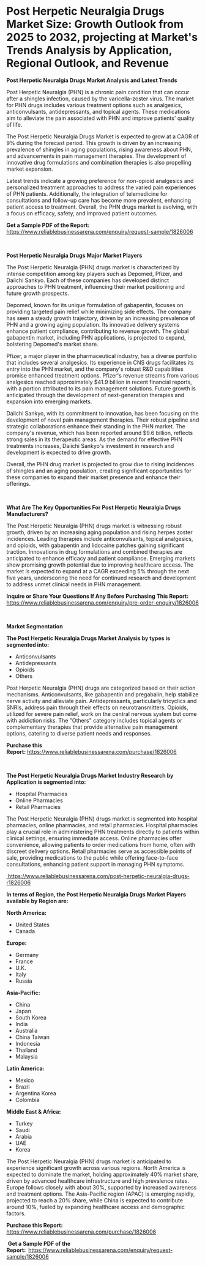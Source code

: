 <p><h1>Post Herpetic Neuralgia Drugs Market Size: Growth Outlook from 2025 to 2032, projecting at Market's Trends Analysis by Application, Regional Outlook, and Revenue</h1></p><p><strong>Post Herpetic Neuralgia Drugs Market Analysis and Latest Trends</strong></p>
<p><p>Post Herpetic Neuralgia (PHN) is a chronic pain condition that can occur after a shingles infection, caused by the varicella-zoster virus. The market for PHN drugs includes various treatment options such as analgesics, anticonvulsants, antidepressants, and topical agents. These medications aim to alleviate the pain associated with PHN and improve patients' quality of life.</p><p>The Post Herpetic Neuralgia Drugs Market is expected to grow at a CAGR of 9% during the forecast period. This growth is driven by an increasing prevalence of shingles in aging populations, rising awareness about PHN, and advancements in pain management therapies. The development of innovative drug formulations and combination therapies is also propelling market expansion. </p><p>Latest trends indicate a growing preference for non-opioid analgesics and personalized treatment approaches to address the varied pain experiences of PHN patients. Additionally, the integration of telemedicine for consultations and follow-up care has become more prevalent, enhancing patient access to treatment. Overall, the PHN drugs market is evolving, with a focus on efficacy, safety, and improved patient outcomes.</p></p>
<p><strong>Get a Sample PDF of the Report:&nbsp;</strong> <a href="https://www.reliablebusinessarena.com/enquiry/request-sample/1826006?utm_campaign=3353&utm_medium=2&utm_source=Github&utm_content=ia&utm_term=19042025&utm_id=post-herpetic-neuralgia-drugs">https://www.reliablebusinessarena.com/enquiry/request-sample/1826006</a></p>
<p>&nbsp;</p>
<p><strong>Post Herpetic Neuralgia Drugs Major Market Players</strong></p>
<p><p>The Post Herpetic Neuralgia (PHN) drugs market is characterized by intense competition among key players such as Depomed, Pfizer, and Daiichi Sankyo. Each of these companies has developed distinct approaches to PHN treatment, influencing their market positioning and future growth prospects.</p><p>Depomed, known for its unique formulation of gabapentin, focuses on providing targeted pain relief while minimizing side effects. The company has seen a steady growth trajectory, driven by an increasing prevalence of PHN and a growing aging population. Its innovative delivery systems enhance patient compliance, contributing to revenue growth. The global gabapentin market, including PHN applications, is projected to expand, bolstering Depomed's market share.</p><p>Pfizer, a major player in the pharmaceutical industry, has a diverse portfolio that includes several analgesics. Its experience in CNS drugs facilitates its entry into the PHN market, and the company's robust R&D capabilities promise enhanced treatment options. Pfizer's revenue streams from various analgesics reached approximately $41.9 billion in recent financial reports, with a portion attributed to its pain management solutions. Future growth is anticipated through the development of next-generation therapies and expansion into emerging markets.</p><p>Daiichi Sankyo, with its commitment to innovation, has been focusing on the development of novel pain management therapies. Their robust pipeline and strategic collaborations enhance their standing in the PHN market. The company's revenue, which has been reported around $9.6 billion, reflects strong sales in its therapeutic areas. As the demand for effective PHN treatments increases, Daiichi Sankyo's investment in research and development is expected to drive growth.</p><p>Overall, the PHN drug market is projected to grow due to rising incidences of shingles and an aging population, creating significant opportunities for these companies to expand their market presence and enhance their offerings.</p></p>
<p>&nbsp;</p>
<p><strong>What Are The Key Opportunities For Post Herpetic Neuralgia Drugs Manufacturers?</strong></p>
<p><p>The Post Herpetic Neuralgia (PHN) drugs market is witnessing robust growth, driven by an increasing aging population and rising herpes zoster incidences. Leading therapies include anticonvulsants, topical analgesics, and opioids, with gabapentin and lidocaine patches gaining significant traction. Innovations in drug formulations and combined therapies are anticipated to enhance efficacy and patient compliance. Emerging markets show promising growth potential due to improving healthcare access. The market is expected to expand at a CAGR exceeding 5% through the next five years, underscoring the need for continued research and development to address unmet clinical needs in PHN management.</p></p>
<p><strong>Inquire or Share Your Questions If Any Before Purchasing This Report:</strong> <a href="https://www.reliablebusinessarena.com/enquiry/pre-order-enquiry/1826006?utm_campaign=3353&utm_medium=2&utm_source=Github&utm_content=ia&utm_term=19042025&utm_id=post-herpetic-neuralgia-drugs">https://www.reliablebusinessarena.com/enquiry/pre-order-enquiry/1826006</a></p>
<p>&nbsp;</p>
<p><strong>Market Segmentation</strong></p>
<p><strong>The Post Herpetic Neuralgia Drugs Market Analysis by types is segmented into:</strong></p>
<p><ul><li>Anticonvulsants</li><li>Antidepressants</li><li>Opioids</li><li>Others</li></ul></p>
<p><p>Post Herpetic Neuralgia (PHN) drugs are categorized based on their action mechanisms. Anticonvulsants, like gabapentin and pregabalin, help stabilize nerve activity and alleviate pain. Antidepressants, particularly tricyclics and SNRIs, address pain through their effects on neurotransmitters. Opioids, utilized for severe pain relief, work on the central nervous system but come with addiction risks. The "Others" category includes topical agents or complementary therapies that provide alternative pain management options, catering to diverse patient needs and responses.</p></p>
<p><strong>Purchase this Report:&nbsp;</strong><a href="https://www.reliablebusinessarena.com/purchase/1826006?utm_campaign=3353&utm_medium=2&utm_source=Github&utm_content=ia&utm_term=19042025&utm_id=post-herpetic-neuralgia-drugs">https://www.reliablebusinessarena.com/purchase/1826006</a></p>
<p>&nbsp;</p>
<p><strong>The Post Herpetic Neuralgia Drugs Market Industry Research by Application is segmented into:</strong></p>
<p><ul><li>Hospital Pharmacies</li><li>Online Pharmacies</li><li>Retail Pharmacies</li></ul></p>
<p><p>The Post Herpetic Neuralgia (PHN) drugs market is segmented into hospital pharmacies, online pharmacies, and retail pharmacies. Hospital pharmacies play a crucial role in administering PHN treatments directly to patients within clinical settings, ensuring immediate access. Online pharmacies offer convenience, allowing patients to order medications from home, often with discreet delivery options. Retail pharmacies serve as accessible points of sale, providing medications to the public while offering face-to-face consultations, enhancing patient support in managing PHN symptoms.</p></p>
<p><a href="https://www.reliablebusinessarena.com/post-herpetic-neuralgia-drugs-r1826006?utm_campaign=3353&utm_medium=2&utm_source=Github&utm_content=ia&utm_term=19042025&utm_id=post-herpetic-neuralgia-drugs">&nbsp;https://www.reliablebusinessarena.com/post-herpetic-neuralgia-drugs-r1826006</a></p>
<p><strong>In terms of Region, the Post Herpetic Neuralgia Drugs Market Players available by Region are:</strong></p>
<p>
    <p> <strong> North America: </strong>
        <ul>
            <li>United States</li>
            <li>Canada</li>
        </ul>
        </p> 
    <p> <strong> Europe: </strong>
        <ul>
            <li>Germany</li>
            <li>France</li>
            <li>U.K.</li>
            <li>Italy</li>
            <li>Russia</li>
        </ul>
        </p> 
    <p> <strong> Asia-Pacific: </strong>
        <ul>
            <li>China</li>
            <li>Japan</li>
            <li>South Korea</li>
            <li>India</li>
            <li>Australia</li>
            <li>China Taiwan</li>
            <li>Indonesia</li>
            <li>Thailand</li>
            <li>Malaysia</li>
        </ul>
        </p> 
    <p> <strong> Latin America: </strong>
        <ul>
            <li>Mexico</li>
            <li>Brazil</li>
            <li>Argentina Korea</li>
            <li>Colombia</li>
        </ul>
        </p> 
    <p> <strong> Middle East & Africa: </strong>
        <ul>
            <li>Turkey</li>
            <li>Saudi</li>
            <li>Arabia</li>
            <li>UAE</li>
            <li>Korea</li>
        </ul>
    </p>
    </p>
<p><p>The Post Herpetic Neuralgia (PHN) drugs market is anticipated to experience significant growth across various regions. North America is expected to dominate the market, holding approximately 40% market share, driven by advanced healthcare infrastructure and high prevalence rates. Europe follows closely with about 30%, supported by increased awareness and treatment options. The Asia-Pacific region (APAC) is emerging rapidly, projected to reach a 20% share, while China is expected to contribute around 10%, fueled by expanding healthcare access and demographic factors.</p></p>
<p><strong>Purchase this Report: </strong><a href="https://www.reliablebusinessarena.com/purchase/1826006?utm_campaign=3353&utm_medium=2&utm_source=Github&utm_content=ia&utm_term=19042025&utm_id=post-herpetic-neuralgia-drugs">https://www.reliablebusinessarena.com/purchase/1826006</a></p>
<p>&nbsp;<strong>Get a Sample PDF of the Report:&nbsp;&nbsp;</strong><a href="https://www.reliablebusinessarena.com/enquiry/request-sample/1826006?utm_campaign=3353&utm_medium=2&utm_source=Github&utm_content=ia&utm_term=19042025&utm_id=post-herpetic-neuralgia-drugs">https://www.reliablebusinessarena.com/enquiry/request-sample/1826006</a></p>
<p><strong></strong></p>
<p><p></p><p></p><p></p></p>